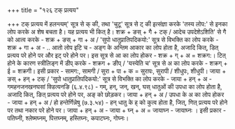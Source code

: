 +++
title = "१२६ टक् प्रत्यय"

+++
टक् प्रत्यय में हलन्त्यम्' सूत्र से क् की, तथा 'चुटू' सूत्र से ट् की इत्संज्ञा करके 'तस्य लोप:' से इनका लोप करके अ शेष बचता है। यह प्रत्यय भी कित् है।
शक्र + ङस् + गै + टक् / आदेच उपदेशेऽशिति' से गै को आत्व करके - शक्र + ङस् + गा + अ / 'सुपो धातुप्रातिपदिकयो:' सूत्र से विभक्ति का लोप करके -
शक्र + गा + अ - .. आतो लोप इटि च - अङ्ग के अन्तिम आकार का लोप होता है, अजादि कित्, डित् प्रत्यय परे होने पर और इट् परे होने पर।
इस सूत्र से आ का लोप होकर - शक्र + ग् + अ = शक्रग:। टित् होने के कारण स्त्रीलिङ्ग में डीप् करके - शक्रग + ङीप् / 'यस्येति च' सूत्र से अ का लोप करके - शक्रग् + ई = शक्रगी। इसी प्रकार -
सामग:, सामगी / सुरा + पा + क = सुरापः, सुरापी / शीधुपः, शीधुपी।
जाया + ङस् + हन् + टक् / 'सुपो धातुप्रातिपदिकयो:' सूत्र से विभक्ति का लोप करके - जाया + हन् + अ -
गमहनजनखनघसां क्डित्यनङि (६.४.९८) - गम्, हन्, जन्, खन्, घस् धातुओं की उपधा का लोप होता है, अजादि कित्, ङित् प्रत्यय परे होने पर, अङ् को छोड़कर।
जाया + हन् + अ / उपधा के अ का लोप होकर - जाया + हन् + अ /
हो हन्तेर्णिन्नेषु (७.३.५४) - हन् धातु के ह् को कुत्व होता है, जित्, णित् प्रत्यय परे होने पर तथा नकार परे होने पर। जाया + हन् + अ - जाया + घ्न् + अ = जायाघ्न - जायाघ्नः । इसी प्रकार - पतिघ्नी, श्लेष्मघ्नम्, पित्तघ्नम्, हस्तिघ्नः, कपाटघ्नः, गोघ्नः।